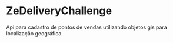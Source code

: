 # ZeDeliveryChallenge
Api para cadastro de pontos de vendas utilizando objetos gis para localização geográfica.

